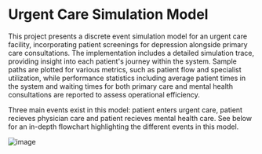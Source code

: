 # Urgent Care Simulation Model

This project presents a discrete event simulation model for an urgent care facility, incorporating patient screenings for depression alongside primary care consultations. The implementation includes a detailed simulation trace, providing insight into each patient's journey within the system. Sample paths are plotted for various metrics, such as patient flow and specialist utilization, while performance statistics including average patient times in the system and waiting times for both primary care and mental health consultations are reported to assess operational efficiency.

Three main events exist in this model: patient enters urgent care, patient recieves physician care and patient recieves mental health care. See below for an in-depth flowchart highlighting the different events in this model. 


![image](https://github.com/vidhinrp/urgentcaresim/assets/72280852/b63876e8-44bc-41e3-b09c-a5c711702348)

